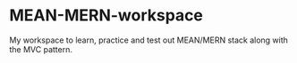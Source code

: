 # MEAN-MERN-workspace

My workspace to learn, practice and test out MEAN/MERN stack along with the MVC pattern.
